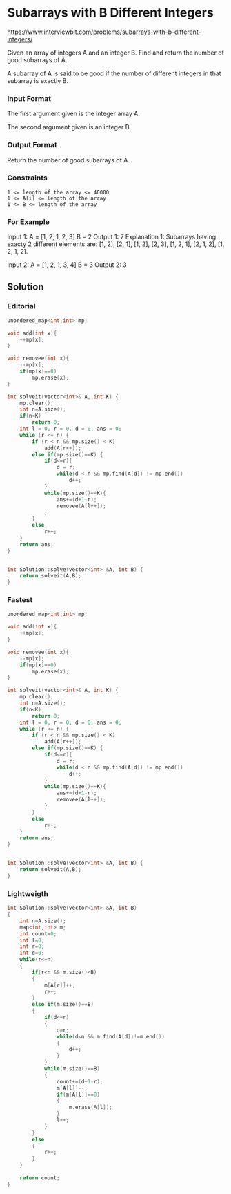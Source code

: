 # Subarrays with B Different Integers

https://www.interviewbit.com/problems/subarrays-with-b-different-integers/

Given an array of integers A and an integer B. Find and return the number of good subarrays of A.

A subarray of A is said to be good if the number of different integers in that subarray is exactly B.


### Input Format

The first argument given is the integer array A.

The second argument given is an integer B.

### Output Format

Return the number of good subarrays of A.

### Constraints
```
1 <= length of the array <= 40000
1 <= A[i] <= length of the array
1 <= B <= length of the array
```
### For Example

Input 1:
    A = [1, 2, 1, 2, 3]
    B = 2
Output 1:
    7
    Explanation 1:
     Subarrays having exacty 2 different elements are: 
        [1, 2], [2, 1], [1, 2], [2, 3], [1, 2, 1], [2, 1, 2], [1, 2, 1, 2].

Input 2:
    A = [1, 2, 1, 3, 4]
    B = 3
Output 2:
    3


## Solution
### Editorial
```cpp
unordered_map<int,int> mp;

void add(int x){
    ++mp[x];
}

void removee(int x){
    --mp[x];
    if(mp[x]==0)
        mp.erase(x);
}

int solveit(vector<int>& A, int K) {
    mp.clear();
    int n=A.size();
    if(n<K)
        return 0;
    int l = 0, r = 0, d = 0, ans = 0;
    while (r <= n) {
        if (r < n && mp.size() < K)
            add(A[r++]);
        else if(mp.size()==K) {
            if(d<=r){
                d = r;
                while(d < n && mp.find(A[d]) != mp.end())
                    d++;
            }
            while(mp.size()==K){
                ans+=(d+1-r);
                removee(A[l++]);
            }
        }
        else
            r++;
    }
    return ans;
}


int Solution::solve(vector<int> &A, int B) {
    return solveit(A,B);
}
```

### Fastest
```cpp
unordered_map<int,int> mp;

void add(int x){
    ++mp[x];
}

void removee(int x){
    --mp[x];
    if(mp[x]==0)
        mp.erase(x);
}

int solveit(vector<int>& A, int K) {
    mp.clear();
    int n=A.size();
    if(n<K)
        return 0;
    int l = 0, r = 0, d = 0, ans = 0;
    while (r <= n) {
        if (r < n && mp.size() < K)
            add(A[r++]);
        else if(mp.size()==K) {
            if(d<=r){
                d = r;
                while(d < n && mp.find(A[d]) != mp.end())
                    d++;
            }
            while(mp.size()==K){
                ans+=(d+1-r);
                removee(A[l++]);
            }
        }
        else
            r++;
    }
    return ans;
}


int Solution::solve(vector<int> &A, int B) {
    return solveit(A,B);
}
```

### Lightweigth
```cpp
int Solution::solve(vector<int> &A, int B) 
{
    int n=A.size();
    map<int,int> m;
    int count=0;
    int l=0;
    int r=0;
    int d=0;
    while(r<=n)
    {
        if(r<n && m.size()<B)
        {
            m[A[r]]++;
            r++;
        }
        else if(m.size()==B)
        {
            if(d<=r)
            {
                d=r;
                while(d<n && m.find(A[d])!=m.end())
                {
                    d++;
                }
            }
            while(m.size()==B)
            {
                count+=(d+1-r);
                m[A[l]]--;
                if(m[A[l]]==0)
                {
                    m.erase(A[l]);
                }
                l++;
            }
        }
        else
        {
            r++;
        }
    }
    
    return count;
}
```

